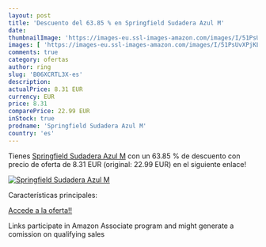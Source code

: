 ```yaml
---
layout: post
title: 'Descuento del 63.85 % en Springfield Sudadera Azul M'
date: 
thumbnailImage: 'https://images-eu.ssl-images-amazon.com/images/I/51PsUvXPjKL._SL200_.jpg'
images: [ 'https://images-eu.ssl-images-amazon.com/images/I/51PsUvXPjKL._SL200_.jpg' ]
comments: true
category: ofertas
author: ring
slug: 'B06XCRTL3X-es'
description:
actualPrice: 8.31 EUR
currency: EUR
price: 8.31
comparePrice: 22.99 EUR
inStock: true
prodname: 'Springfield Sudadera Azul M'
country: 'es'
---
```


Tienes [Springfield Sudadera Azul M](https://www.amazon.es/dp/B06XCRTL3X/?tag=tolees-21) con un 63.85 % de descuento con precio de oferta de 8.31 EUR (original: 22.99 EUR) en el siguiente enlace!

[![Springfield Sudadera Azul M](https://images-eu.ssl-images-amazon.com/images/I/51PsUvXPjKL._SL200_.jpg)](https://www.amazon.es/dp/B06XCRTL3X/?tag=tolees-21)

Características principales:


[Accede a la oferta!!](https://www.amazon.es/dp/B06XCRTL3X/?tag=tolees-21)

Links participate in Amazon Associate program and might generate a comission on qualifying sales


